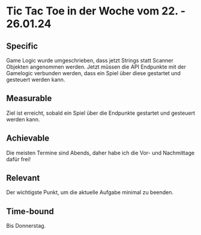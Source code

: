 # Tic Tac Toe in der Woche vom 22. - 26.01.24
## Specific
Game Logic wurde umgeschrieben, dass jetzt Strings statt Scanner Objekten angenommen werden. Jetzt müssen die API Endpunkte mit der Gamelogic verbunden werden, dass ein Spiel über diese gestartet und gesteuert werden kann.

## Measurable
Ziel ist erreicht, sobald ein Spiel über die Endpunkte gestartet und gesteuert werden kann.

## Achievable
Die meisten Termine sind Abends, daher habe ich die Vor- und Nachmittage dafür frei!

## Relevant
Der wichtigste Punkt, um die aktuelle Aufgabe minimal zu beenden.

## Time-bound
Bis Donnerstag.